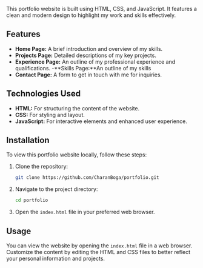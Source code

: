 
This portfolio website is built using HTML, CSS, and JavaScript. It features a clean and modern design to highlight my work and skills effectively.

## Features

- **Home Page:** A brief introduction and overview of my skills.
- **Projects Page:** Detailed descriptions of my key projects.
- **Experience Page:** An outline of my professional experience and qualifications.
-**Skills Page:**An outline of my skills
- **Contact Page:** A form to get in touch with me for inquiries.

## Technologies Used

- **HTML:** For structuring the content of the website.
- **CSS:** For styling and layout.
- **JavaScript:** For interactive elements and enhanced user experience.

## Installation

To view this portfolio website locally, follow these steps:

1. Clone the repository:
   ```bash
   git clone https://github.com/CharanBoga/portfolio.git
   ```

2. Navigate to the project directory:
   ```bash
   cd portfolio
   ```

3. Open the `index.html` file in your preferred web browser.

## Usage

You can view the website by opening the `index.html` file in a web browser. Customize the content by editing the HTML and CSS files to better reflect your personal information and projects.
